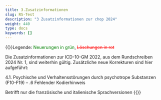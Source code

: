 ```yaml
---
title: 3.Zusatzinformationen
slug: RS-Test
description: "3 Zusatzinformationen zur chop 2024"
weight: 440
type: docs
keywords: []
---
```

{{<markdown>}}Legende: <font color="green">Neuerungen in grün</font>, <font color="red">~~Löschungen in rot~~</font>
  
Die Zusatzinformationen zur ICD-10-GM 2022, aus dem Rundschreiben 2024 Nr. 1, sind weiterhin gültig.
Zusätzliche neue Korrekturen sind hier aufgeführt:
  
4.1. Psychische und Verhaltensstörungen durch psychotrope Substanzen (F10-F19) – .6 Fehlender Kodierhinweis
  
Betrifft nur die französische und italienische Sprachversionen
{{</markdown>}}

